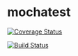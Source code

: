 # mochatest

<a href='https://coveralls.io/github/nerjib/mochatest?branch=nerj'><img src='https://coveralls.io/repos/github/nerjib/mochatest/badge.svg?branch=nerj' alt='Coverage Status' /></a>

[![Build Status](https://travis-ci.org/nerjib/mochatest.svg?branch=master)](https://travis-ci.org/nerjib/mochatest)